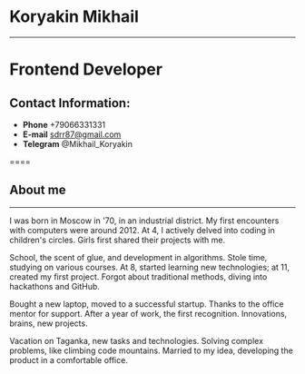 # Koryakin Mikhail
------

Frontend Developer
====

## Contact Information:
- **Phone** +79066331331
- **E-mail** sdrr87@gmail.com
- **Telegram** @Mikhail_Koryakin

====

## About me
-----
I was born in Moscow in '70, in an industrial district.
My first encounters with computers were around 2012.
At 4, I actively delved into coding in children's circles.
Girls first shared their projects with me.

School, the scent of glue, and development in algorithms.
Stole time, studying on various courses.
At 8, started learning new technologies; at 11, created my first project.
Forgot about traditional methods, diving into hackathons and GitHub.

Bought a new laptop, moved to a successful startup.
Thanks to the office mentor for support.
After a year of work, the first recognition.
Innovations, brains, new projects.

Vacation on Taganka, new tasks and technologies.
Solving complex problems, like climbing code mountains.
Married to my idea, developing the product in a comfortable office.
